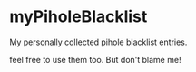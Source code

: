 # myPiholeBlacklist
My personally collected pihole blacklist entries.

feel free to use them too.
But don't blame me! 
